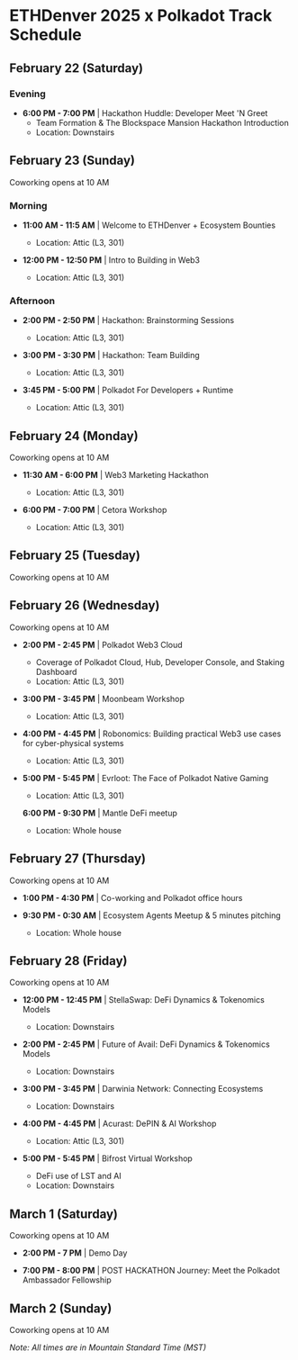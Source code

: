 # ETHDenver 2025 x Polkadot Track Schedule

## February 22 (Saturday)
### Evening
- **6:00 PM - 7:00 PM** | Hackathon Huddle: Developer Meet 'N Greet
  - Team Formation & The Blockspace Mansion Hackathon Introduction
  - Location: Downstairs


## February 23 (Sunday)
Coworking opens at 10 AM

### Morning
- **11:00 AM - 11:5 AM** | Welcome to ETHDenver + Ecosystem Bounties
  - Location: Attic (L3, 301)

- **12:00 PM - 12:50 PM** | Intro to Building in Web3
  - Location: Attic (L3, 301)

### Afternoon
- **2:00 PM - 2:50 PM** | Hackathon: Brainstorming Sessions
  - Location: Attic (L3, 301)

- **3:00 PM - 3:30 PM** | Hackathon: Team Building
  - Location: Attic (L3, 301)

- **3:45 PM - 5:00 PM** | Polkadot For Developers + Runtime
  - Location: Attic (L3, 301)

## February 24 (Monday)
Coworking opens at 10 AM

- **11:30 AM - 6:00 PM** | Web3 Marketing Hackathon
  - Location: Attic (L3, 301)

- **6:00 PM - 7:00 PM** | Cetora Workshop
  - Location: Attic (L3, 301)

## February 25 (Tuesday)
Coworking opens at 10 AM

## February 26 (Wednesday)
Coworking opens at 10 AM

- **2:00 PM - 2:45 PM** | Polkadot Web3 Cloud
  - Coverage of Polkadot Cloud, Hub, Developer Console, and Staking Dashboard
  - Location: Attic (L3, 301)

- **3:00 PM - 3:45 PM** | Moonbeam Workshop
  - Location: Attic (L3, 301)

- **4:00 PM - 4:45 PM** | Robonomics: Building practical Web3 use cases for cyber-physical systems
  - Location: Attic (L3, 301)

- **5:00 PM - 5:45 PM** | Evrloot: The Face of Polkadot Native Gaming
  - Location: Attic (L3, 301)

  **6:00 PM - 9:30 PM** | Mantle DeFi meetup
  - Location: Whole house

## February 27 (Thursday)
Coworking opens at 10 AM

- **1:00 PM - 4:30 PM** | Co-working and Polkadot office hours

- **9:30 PM - 0:30 AM** | Ecosystem Agents Meetup & 5 minutes pitching
  - Location: Whole house

## February 28 (Friday)
Coworking opens at 10 AM

- **12:00 PM - 12:45 PM** | StellaSwap: DeFi Dynamics & Tokenomics Models
  - Location: Downstairs

- **2:00 PM - 2:45 PM** | Future of Avail: DeFi Dynamics & Tokenomics Models
  - Location: Downstairs

- **3:00 PM - 3:45 PM** | Darwinia Network: Connecting Ecosystems
  - Location: Downstairs

- **4:00 PM - 4:45 PM** | Acurast: DePIN & AI Workshop
  - Location: Attic (L3, 301)

- **5:00 PM - 5:45 PM** | Bifrost Virtual Workshop
  - DeFi use of LST and AI
  - Location: Downstairs

## March 1 (Saturday)
Coworking opens at 10 AM

- **2:00 PM - 7 PM** | Demo Day

- **7:00 PM - 8:00 PM** | POST HACKATHON Journey: Meet the Polkadot Ambassador Fellowship

## March 2 (Sunday)
Coworking opens at 10 AM

*Note: All times are in Mountain Standard Time (MST)*
